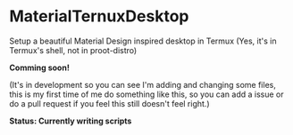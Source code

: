 # MaterialTernuxDesktop
Setup a beautiful Material Design inspired desktop in Termux (Yes, it's in Termux's shell, not in proot-distro)

**Comming soon!**

(It's in development so you can see I'm adding and changing some files, this is my first time of me do something like this, so you can add a issue or do a pull request if you feel this still doesn't feel right.)

**Status: Currently writing scripts**
